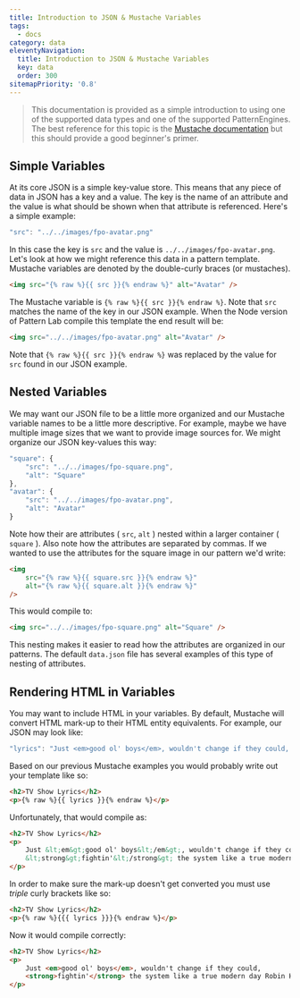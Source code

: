 ```yaml
---
title: Introduction to JSON & Mustache Variables
tags:
  - docs
category: data
eleventyNavigation:
  title: Introduction to JSON & Mustache Variables
  key: data
  order: 300
sitemapPriority: '0.8'
---
```


> This documentation is provided as a simple introduction to using one of the supported data types and one of the supported PatternEngines. The best reference for this topic is the [Mustache documentation](https://mustache.github.io/mustache.5.html) but this should provide a good beginner's primer.

## Simple Variables

At its core JSON is a simple key-value store. This means that any piece of data in JSON has a key and a value. The key is the name of an attribute and the value is what should be shown when that attribute is referenced. Here's a simple example:

```javascript
"src": "../../images/fpo-avatar.png"
```

In this case the key is `src` and the value is `../../images/fpo-avatar.png`. Let's look at how we might reference this data in a pattern template. Mustache variables are denoted by the double-curly braces (or mustaches).

```html
<img src="{% raw %}{{ src }}{% endraw %}" alt="Avatar" />
```

The Mustache variable is `{% raw %}{{ src }}{% endraw %}`. Note that `src` matches the name of the key in our JSON example. When the Node version of Pattern Lab compile this template the end result will be:

```html
<img src="../../images/fpo-avatar.png" alt="Avatar" />
```

Note that `{% raw %}{{ src }}{% endraw %}` was replaced by the value for `src` found in our JSON example.

## Nested Variables

We may want our JSON file to be a little more organized and our Mustache variable names to be a little more descriptive. For example, maybe we have multiple image sizes that we want to provide image sources for. We might organize our JSON key-values this way:

```javascript
"square": {
    "src": "../../images/fpo-square.png",
    "alt": "Square"
},
"avatar": {
    "src": "../../images/fpo-avatar.png",
    "alt": "Avatar"
}
```

Note how their are attributes ( `src`, `alt` ) nested within a larger container ( `square` ). Also note how the attributes are separated by commas. If we wanted to use the attributes for the square image in our pattern we'd write:

```html
<img
	src="{% raw %}{{ square.src }}{% endraw %}"
	alt="{% raw %}{{ square.alt }}{% endraw %}"
/>
```

This would compile to:

```html
<img src="../../images/fpo-square.png" alt="Square" />
```

This nesting makes it easier to read how the attributes are organized in our patterns. The default `data.json` file has several examples of this type of nesting of attributes.

## Rendering HTML in Variables

You may want to include HTML in your variables. By default, Mustache will convert HTML mark-up to their HTML entity equivalents. For example, our JSON may look like:

```javascript
"lyrics": "Just <em>good ol' boys</em>, wouldn't change if they could, <strong>fightin'</strong> the system like a true modern day Robin Hood."
```

Based on our previous Mustache examples you would probably write out your template like so:

```html
<h2>TV Show Lyrics</h2>
<p>{% raw %}{{ lyrics }}{% endraw %}</p>
```

Unfortunately, that would compile as:

```html
<h2>TV Show Lyrics</h2>
<p>
	Just &lt;em&gt;good ol' boys&lt;/em&gt;, wouldn't change if they could,
	&lt;strong&gt;fightin'&lt;/strong&gt; the system like a true modern day Robin Hood.
</p>
```

In order to make sure the mark-up doesn't get converted you must use _triple_ curly brackets like so:

```html
<h2>TV Show Lyrics</h2>
<p>{% raw %}{{{ lyrics }}}{% endraw %}</p>
```

Now it would compile correctly:

```html
<h2>TV Show Lyrics</h2>
<p>
	Just <em>good ol' boys</em>, wouldn't change if they could,
	<strong>fightin'</strong> the system like a true modern day Robin Hood.
</p>
```
